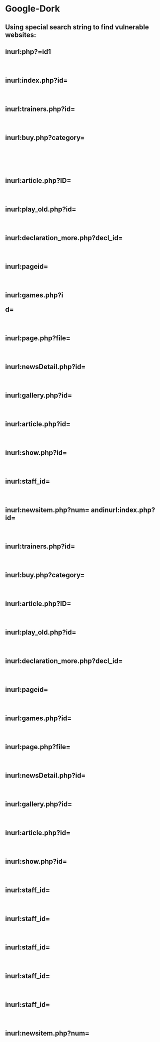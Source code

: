 # Google-Dork

<h2>Using special search string to find vulnerable websites:<h2>

  <p>inurl:php?=id1</p><br>
<p>inurl:index.php?id=</p><br>
<p>inurl:trainers.php?id=</p><br>
<p>inurl:buy.php?category=</p><br></p><br>
<p>inurl:article.php?ID=</p><br>
<p>inurl:play_old.php?id=</p><br>
<p>inurl:declaration_more.php?decl_id=</p><br>
<p>inurl:pageid=</p><br>
<p>inurl:games.php?i<p>d=</p><br>
<p>inurl:page.php?file=</p><br>
<p>inurl:newsDetail.php?id=</p><br>
<p>inurl:gallery.php?id=</p><br>
<p>inurl:article.php?id=</p><br>
<p>inurl:show.php?id=</p><br>
<p>inurl:staff_id=</p><br>
<p>inurl:newsitem.php?num= andinurl:index.php?id=</p><br>
<p>inurl:trainers.php?id=</p><br>
<p>inurl:buy.php?category=</p><br>
<p>inurl:article.php?ID=</p><br>
<p>inurl:play_old.php?id=</p><br>
<p>inurl:declaration_more.php?decl_id=</p><br>
<p>inurl:pageid=</p><br>
<p>inurl:games.php?id=</p><br>
<p>inurl:page.php?file=</p><br>
<p>inurl:newsDetail.php?id=</p><br>
<p>inurl:gallery.php?id=</p><br>
<p>inurl:article.php?id=</p><br>
<p>inurl:show.php?id=</p><br>
<p>inurl:staff_id=</p><br>
<p>inurl:staff_id=</p><br>
<p>inurl:staff_id=</p><br>
<p>inurl:staff_id=</p><br>
<p>inurl:staff_id=</p><br>
<p>inurl:newsitem.php?num=</p><br>
